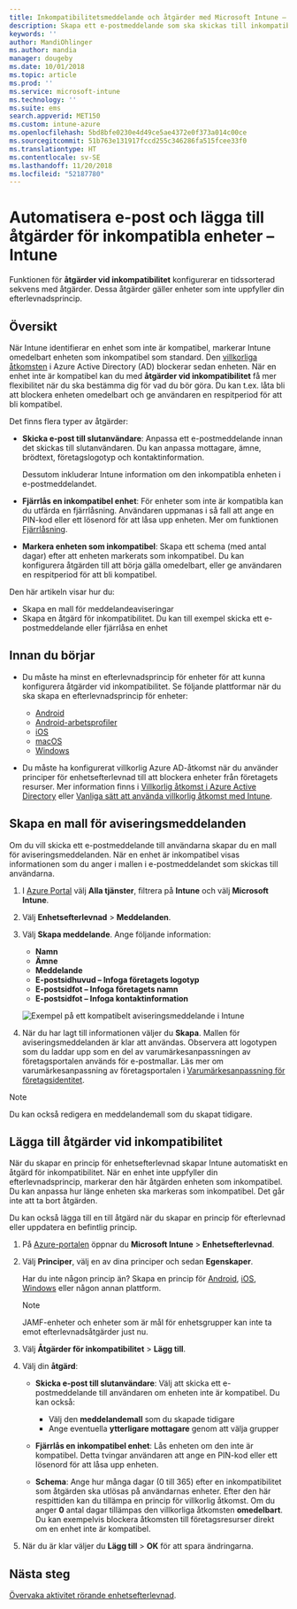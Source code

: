```yaml
---
title: Inkompatibilitetsmeddelande och åtgärder med Microsoft Intune – Azure | Microsoft Docs
description: Skapa ett e-postmeddelande som ska skickas till inkompatibla enheter. Lägg till åtgärder när en enhet har markerats som inkompatibel, t.ex. en respitperiod för att bli kompatibel, eller skapa ett schema som blockerar åtkomst tills enheten är kompatibel. Gör detta med Microsoft Intune i Azure.
keywords: ''
author: MandiOhlinger
ms.author: mandia
manager: dougeby
ms.date: 10/01/2018
ms.topic: article
ms.prod: ''
ms.service: microsoft-intune
ms.technology: ''
ms.suite: ems
search.appverid: MET150
ms.custom: intune-azure
ms.openlocfilehash: 5bd8bfe0230e4d49ce5ae4372e0f373a014c00ce
ms.sourcegitcommit: 51b763e131917fccd255c346286fa515fcee33f0
ms.translationtype: HT
ms.contentlocale: sv-SE
ms.lasthandoff: 11/20/2018
ms.locfileid: "52187780"
---
```

# <a name="automate-email-and-add-actions-for-noncompliant-devices---intune"></a>Automatisera e-post och lägga till åtgärder för inkompatibla enheter – Intune

Funktionen för **åtgärder vid inkompatibilitet** konfigurerar en tidssorterad sekvens med åtgärder. Dessa åtgärder gäller enheter som inte uppfyller din efterlevnadsprincip. 

## <a name="overview"></a>Översikt
När Intune identifierar en enhet som inte är kompatibel, markerar Intune omedelbart enheten som inkompatibel som standard. Den [villkorliga åtkomsten](https://docs.microsoft.com/azure/active-directory/active-directory-conditional-access-azure-portal) i Azure Active Directory (AD) blockerar sedan enheten. När en enhet inte är kompatibel kan du med **åtgärder vid inkompatibilitet** få mer flexibilitet när du ska bestämma dig för vad du bör göra. Du kan t.ex. låta bli att blockera enheten omedelbart och ge användaren en respitperiod för att bli kompatibel.

Det finns flera typer av åtgärder:

- **Skicka e-post till slutanvändare**: Anpassa ett e-postmeddelande innan det skickas till slutanvändaren. Du kan anpassa mottagare, ämne, brödtext, företagslogotyp och kontaktinformation.

    Dessutom inkluderar Intune information om den inkompatibla enheten i e-postmeddelandet.

- **Fjärrlås en inkompatibel enhet**: För enheter som inte är kompatibla kan du utfärda en fjärrlåsning. Användaren uppmanas i så fall att ange en PIN-kod eller ett lösenord för att låsa upp enheten. Mer om funktionen [Fjärrlåsning](device-remote-lock.md). 

- **Markera enheten som inkompatibel**: Skapa ett schema (med antal dagar) efter att enheten markerats som inkompatibel. Du kan konfigurera åtgärden till att börja gälla omedelbart, eller ge användaren en respitperiod för att bli kompatibel.

Den här artikeln visar hur du:

- Skapa en mall för meddelandeaviseringar
- Skapa en åtgärd för inkompatibilitet. Du kan till exempel skicka ett e-postmeddelande eller fjärrlåsa en enhet


## <a name="before-you-begin"></a>Innan du börjar

- Du måste ha minst en efterlevnadsprincip för enheter för att kunna konfigurera åtgärder vid inkompatibilitet. Se följande plattformar när du ska skapa en efterlevnadsprincip för enheter:

  - [Android](compliance-policy-create-android.md)
  - [Android-arbetsprofiler](compliance-policy-create-android-for-work.md)
  - [iOS](compliance-policy-create-ios.md)
  - [macOS](compliance-policy-create-mac-os.md)
  - [Windows](compliance-policy-create-windows.md)

- Du måste ha konfigurerat villkorlig Azure AD-åtkomst när du använder principer för enhetsefterlevnad till att blockera enheter från företagets resurser. Mer information finns i [Villkorlig åtkomst i Azure Active Directory](https://docs.microsoft.com/azure/active-directory/active-directory-conditional-access-azure-portal) eller [Vanliga sätt att använda villkorlig åtkomst med Intune](conditional-access-intune-common-ways-use.md).

## <a name="create-a-notification-message-template"></a>Skapa en mall för aviseringsmeddelanden

Om du vill skicka ett e-postmeddelande till användarna skapar du en mall för aviseringsmeddelanden. När en enhet är inkompatibel visas informationen som du anger i mallen i e-postmeddelandet som skickas till användarna.

1. I [Azure Portal](https://portal.azure.com) välj **Alla tjänster**, filtrera på **Intune** och välj **Microsoft Intune**.
2. Välj **Enhetsefterlevnad** > **Meddelanden**.
3. Välj **Skapa meddelande**. Ange följande information:

   - **Namn**
   - **Ämne**
   - **Meddelande**
   - **E-postsidhuvud – Infoga företagets logotyp**
   - **E-postsidfot – Infoga företagets namn**
   - **E-postsidfot – Infoga kontaktinformation**

   ![Exempel på ett kompatibelt aviseringsmeddelande i Intune](./media/actionsfornoncompliance-1.PNG)

4. När du har lagt till informationen väljer du **Skapa**. Mallen för aviseringsmeddelanden är klar att användas. Observera att logotypen som du laddar upp som en del av varumärkesanpassningen av företagsportalen används för e-postmallar. Läs mer om varumärkesanpassning av företagsportalen i [Varumärkesanpassning för företagsidentitet](company-portal-app.md#company-identity-branding-customization).  

> [!NOTE]
> Du kan också redigera en meddelandemall som du skapat tidigare.

## <a name="add-actions-for-noncompliance"></a>Lägga till åtgärder vid inkompatibilitet

När du skapar en princip för enhetsefterlevnad skapar Intune automatiskt en åtgärd för inkompatibilitet. När en enhet inte uppfyller din efterlevnadsprincip, markerar den här åtgärden enheten som inkompatibel. Du kan anpassa hur länge enheten ska markeras som inkompatibel. Det går inte att ta bort åtgärden.

Du kan också lägga till en till åtgärd när du skapar en princip för efterlevnad eller uppdatera en befintlig princip. 

1. På [Azure-portalen](https://portal.azure.com) öppnar du **Microsoft Intune** > **Enhetsefterlevnad**.
2. Välj **Principer**, välj en av dina principer och sedan **Egenskaper**. 

    Har du inte någon princip än? Skapa en princip för [Android](compliance-policy-create-android.md), [iOS](compliance-policy-create-ios.md), [Windows](compliance-policy-create-windows.md) eller någon annan plattform.
  
    > [!NOTE]
    > JAMF-enheter och enheter som är mål för enhetsgrupper kan inte ta emot efterlevnadsåtgärder just nu.

3. Välj **Åtgärder för inkompatibilitet** > **Lägg till**.
4. Välj din **åtgärd**: 

    - **Skicka e-post till slutanvändare**: Välj att skicka ett e-postmeddelande till användaren om enheten inte är kompatibel. Du kan också: 
    
         - Välj den **meddelandemall** som du skapade tidigare
         - Ange eventuella **ytterligare mottagare** genom att välja grupper
    
    - **Fjärrlås en inkompatibel enhet**: Lås enheten om den inte är kompatibel. Detta tvingar användaren att ange en PIN-kod eller ett lösenord för att låsa upp enheten. 
    
    - **Schema**: Ange hur många dagar (0 till 365) efter en inkompatibilitet som åtgärden ska utlösas på användarnas enheter. Efter den här respittiden kan du tillämpa en princip för villkorlig åtkomst. Om du anger **0** antal dagar tillämpas den villkorliga åtkomsten **omedelbart**. Du kan exempelvis blockera åtkomsten till företagsresurser direkt om en enhet inte är kompatibel.

5. När du är klar väljer du **Lägg till** > **OK** för att spara ändringarna.

## <a name="next-steps"></a>Nästa steg
[Övervaka aktivitet rörande enhetsefterlevnad](device-compliance-monitor.md).
